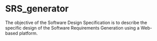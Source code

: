 # SRS_generator

The objective of the Software Design Specification is to describe the specific design of the Software Requirements Generation using a Web-based platform.
